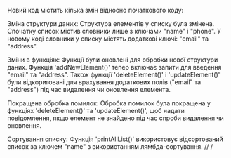 Новий код містить кілька змін відносно початкового коду:

Зміна структури даних: Структура елементів у списку була змінена. Спочатку список містив словники лише з ключами "name" і "phone". У новому коді словники у списку містять додаткові ключі: "email" та "address".

Зміни в функціях: Функції були оновлені для обробки нової структури даних. Функція 'addNewElement()' тепер включає запити для введення "email" та "address". Також функції 'deleteElement()' і 'updateElement()' були відкориговані для врахування додаткових полів ("email" та "address") під час видалення чи оновлення елемента.

Покращена обробка помилок: Обробка помилок була покращена у функціях 'deleteElement()' та 'updateElement()', щоб надати повідомлення, якщо елемент не знайдено під час спроби видалення чи оновлення.

Сортування списку: Функція 'printAllList()' використовує відсортований список за ключем "name" з використанням лямбда-сортування.
//
/
